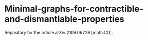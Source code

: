 # Minimal-graphs-for-contractible-and-dismantlable-properties
Repository for the article arXiv:2109.06729 [math.CO].
